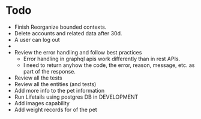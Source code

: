 
# Todo

- Finish Reorganize bounded contexts.
- Delete accounts and related data after 30d.
- A user can log out
-
- Review the error handling and follow best practices
  - Error handling in graphql apis work differently than in rest APIs.
  - I need to return anyhow the code, the error, reason, message, etc. as part of the response.
- Review all the tests
- Review all the entities (and tests)
- Add more info to the pet information
- Run Lifetails using postgres DB in DEVELOPMENT
- Add images capability
- Add weight records for of the pet
